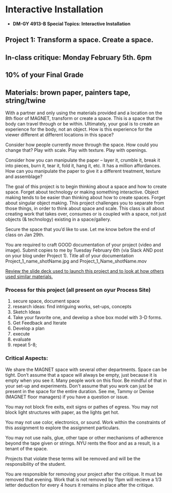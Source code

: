 
# Interactive Installation 

* **DM-GY 4913-B Special Topics: Interactive Installation**

## Project 1: Transform a space. Create a space.
## In-class critique: Monday February 5th. 6pm
## 10% of your Final Grade

## Materials: brown paper, painters tape, string/twine

With a partner and only using the materials provided and a location on the 8th floor of MAGNET, transform or create a space. This is a space that the body can travel through or be within. Ultimately, your goal is to create an experience for the body, not an object. How is this experience for the viewer different at different locations in this space?

Consider how people currently move through the space. How could you change that? Play with scale. Play with texture. Play with openings.

Consider how you can manipulate the paper – layer it, crumble it, break it into pieces, burn it, tear it, fold it, hang it, etc. It has a million affordances. How can you manipulate the paper to give it a different treatment, texture and assemblage?

The goal of this project is to begin thinking about a space and how to create space. Forget about technology or making something interactive. Object making tends to be easier than thinking about how to create spaces. Forget about singular object making. This project challenges you to separate from those things, in order to think about space and scale. This class is all about creating work that takes over, consumes or is coupled with a space, not just objects (& technology) existing in a space/gallery.

Secure the space that you’d like to use. Let me know before the end of class on Jan 29th. 

You are required to craft GOOD documentation of your project (video and image). Submit copies to me by Tuesday February 6th (via Slack AND post on your blog under Project 1). Title all of your documentation Project_1_name_shotName.jpg and Project_1_Name_shotName.mov

[Review the slide deck used to launch this project and to look at how others used similar materials.](https://github.com/IDMNYU/DMUY-4913-B-InteractiveInstallation_SP18/blob/master/TransformSpaceBodyScale_simpleMaterials.pdf)

### Process for this project (all present on oyur Process Site)

1. secure space, document space
2. research ideas: find intriguing works, set-ups, concepts
3. Sketch Ideas 
4. Take your favorite one, and develop a shoe box model with 3-D forms. 
5. Get Feedback and Iterate
6. Develop a plan
7. execute
8. evaluate
9. repeat 5-8;


### Critical Aspects:

We share the MAGNET space with several other departments. Space can be tight. Don’t assume that a space will always be empty, just because it is empty when you see it. Many people work on this floor. Be mindful of that in your set-up and experiments. Don't assume that you work can just be present in the space for the entire duration. See me, Tammy or Denise (MAGNET floor managers) if you have a question or issue.

You may not block fire exits, exit signs or pathes of egress. You may not block light structures with paper, as the lights get hot. 

You may not use color, electronics, or sound. Work within the constraints of this assignment to explore the assignment particulars.

You may not use nails, glue, other tape or other mechanisms of adherence beyond the tape given or strings. NYU rents the floor and as a result, is a tenant of the space.

Projects that violate these terms will be removed and will be the responsibility of the student.

You are responsible for removing your project after the critique. It must be removed that evening. Work that is not removed by 11pm will recieve a 1/3 letter deduction for every 4 hours it remains in place after the critique.
